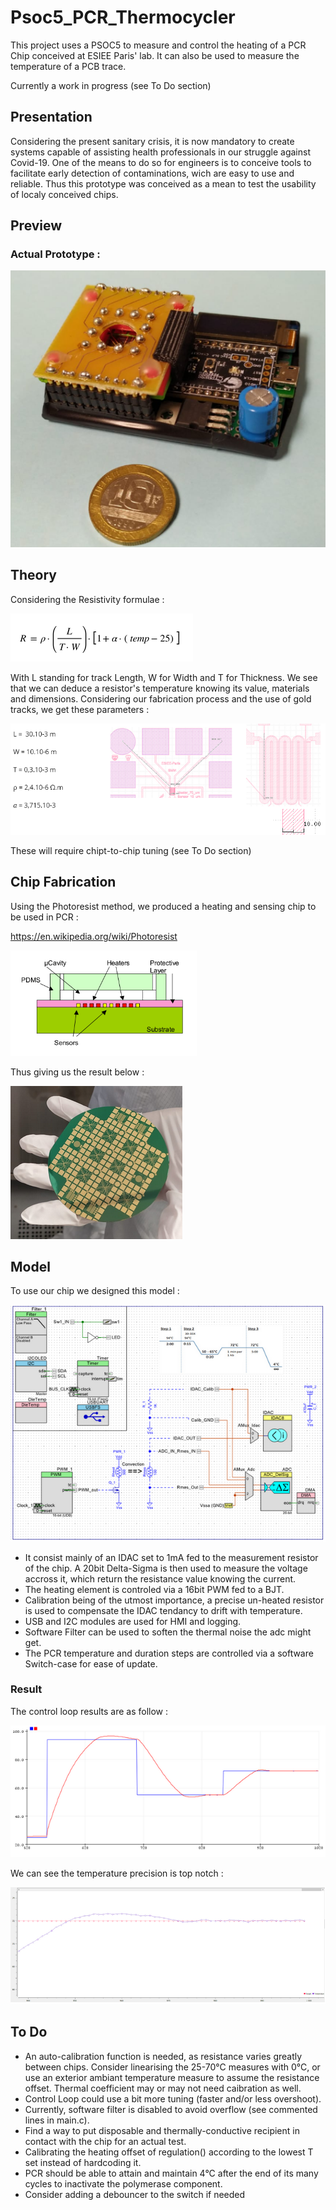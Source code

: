 # Psoc5_PCR_Thermocycler
This project uses a PSOC5 to measure and control the heating of a PCR Chip conceived at ESIEE Paris' lab.
It can also be used to measure the temperature of a PCB trace.

Currently a work in progress (see To Do section)

## Presentation
Considering the present sanitary crisis, it is now mandatory to create systems capable of assisting health professionals in our struggle against Covid-19.
One of the means to do so for engineers is to conceive tools to facilitate early detection of contaminations, wich are easy to use and reliable.
Thus this prototype was conceived as a mean to test the usability of localy conceived chips.

## Preview
### Actual Prototype :
![ModulePCR](https://github.com/Rojopro/PSOC5_PCR_Thermocycler/blob/main/Doc/ModulePCR.PNG)

## Theory
Considering the Resistivity formulae :

![Math](https://github.com/Rojopro/PSOC5_PCR_Thermocycler/blob/main/Doc/Math.PNG)

With L standing for track Length, W for Width and T for Thickness.
We see that we can deduce a resistor's temperature knowing its value, materials and dimensions.
Considering our fabrication process and the use of gold tracks, we get these parameters :

![MathVal](https://github.com/Rojopro/PSOC5_PCR_Thermocycler/blob/main/Doc/MathVal.PNG)

These will require chipt-to-chip tuning (see To Do section)

## Chip Fabrication
Using the Photoresist method, we produced a heating and sensing chip to be used in PCR :

https://en.wikipedia.org/wiki/Photoresist

![ChipFab](https://github.com/Rojopro/PSOC5_PCR_Thermocycler/blob/main/Doc/ChipFab.PNG)

Thus giving us the result below :

![Chip](https://github.com/Rojopro/PSOC5_PCR_Thermocycler/blob/main/Doc/Chip.PNG)

## Model
To use our chip we designed this model :

![Model](https://github.com/Rojopro/PSOC5_PCR_Thermocycler/blob/main/Doc/PsocProfil.PNG)

* It consist mainly of an IDAC set to 1mA fed to the measurement resistor of the chip. A 20bit Delta-Sigma is then used to measure the voltage accross it, which return the resistance value knowing the current.
* The heating element is controled via a 16bit PWM fed to a BJT.
* Calibration being of the utmost importance, a precise un-heated resistor is used to compensate the IDAC tendancy to drift with temperature.
* USB and I2C modules are used for HMI and logging.
* Software Filter can be used to soften the thermal noise the adc might get.
* The PCR temperature and duration steps are controlled via a software Switch-case for ease of update.

### Result

The control loop results are as follow :

![AsservissementModulePCR](https://github.com/Rojopro/PSOC5_PCR_Thermocycler/blob/main/Doc/Asservissement.PNG)

We can see the temperature precision is top notch :

![AsservissementQ](https://github.com/Rojopro/PSOC5_PCR_Thermocycler/blob/main/Doc/AsservissementQ.PNG)

## To Do
* An auto-calibration function is needed, as resistance varies greatly between chips. Consider linearising the 25-70°C measures with 0°C, or use an exterior ambiant temperature measure to assume the resistance offset. Thermal coefficient may or may not need caibration as well.
* Control Loop could use a bit more tuning (faster and/or less overshoot).
* Currently, software filter is disabled to avoid overflow (see commented lines in main.c).
* Find a way to put disposable and thermally-conductive recipient in contact with the chip for an actual test.
* Calibrating the heating offset of regulation() according to the lowest T set instead of hardcoding it.
* PCR should be able to attain and maintain 4°C after the end of its many cycles to inactivate the polymerase component.
* Consider adding a debouncer to the switch if needed
